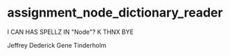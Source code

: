 # assignment_node_dictionary_reader
I CAN HAS SPELLZ IN "Node"? K THNX BYE

Jeffrey Dederick
Gene Tinderholm

